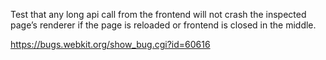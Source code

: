 Test that any long api call from the frontend will not crash the inspected page’s renderer if the page is reloaded or frontend is closed in the middle.

<a href="https://bugs.webkit.org/show_bug.cgi?id=60616" class="uri">https://bugs.webkit.org/show_bug.cgi?id=60616</a>
